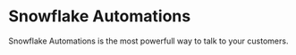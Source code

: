 Snowflake Automations
=====================

Snowflake Automations is the most powerfull way to talk to your customers.
